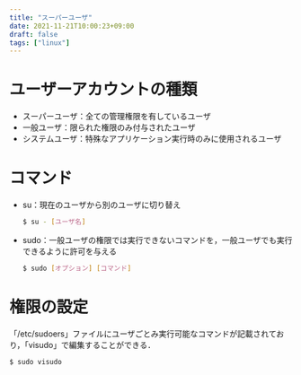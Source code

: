 ```yaml
---
title: "スーパーユーザ"
date: 2021-11-21T10:00:23+09:00
draft: false
tags: ["linux"] 
---
```

<!--more-->
# ユーザーアカウントの種類
- スーパーユーザ：全ての管理権限を有しているユーザ
- 一般ユーザ：限られた権限のみ付与されたユーザ
- システムユーザ：特殊なアプリケーション実行時のみに使用されるユーザ

# コマンド
- su：現在のユーザから別のユーザに切り替え
    ```bash
    $ su - [ユーザ名]
    ```
- sudo：一般ユーザの権限では実行できないコマンドを，一般ユーザでも実行できるように許可を与える
    ```bash
    $ sudo [オプション] [コマンド]
    ```

# 権限の設定
「/etc/sudoers」ファイルにユーザごとみ実行可能なコマンドが記載されており，「visudo」で編集することができる．
```bash
$ sudo visudo
```
